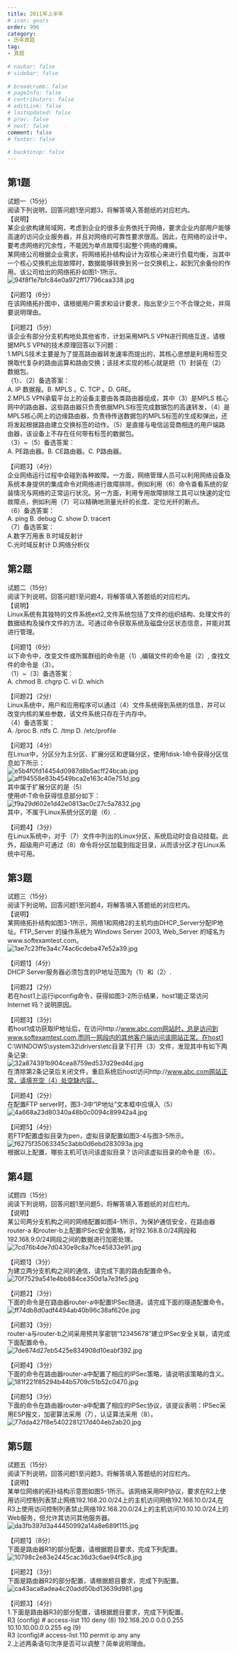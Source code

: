 ```yaml
---  
title: 2011年上半年  
# icon: gears  
order: 996  
category:  
- 历年真题  
tag:  
- 真题  
  
# navbar: false  
# sidebar: false  
  
# breadcrumb: false  
# pageInfo: false  
# contributors: false  
# editLink: false  
# lastUpdated: false  
# prev: false  
# next: false  
comment: false  
# footer: false  
  
# backtotop: false  
---  
```

## 第1题 ##

试题一（15分）  
阅读下列说明，回答问题1至问题3，将解答填入答题纸的对应栏内。  
【说明】  
某企业欲构建局域网，考虑到企业的很多业务依托于网络，要求企业内部用户能够高速的访问企业服务器，并且对网络的可靠性要求很高。因此，在网络的设计中，要考虑网络的冗余性，不能因为单点故障引起整个网络的瘫痪。  
某网络公司根据企业需求，将网络拓扑结构设计为双核心来进行负载均衡，当其中一个核心交换机出现故障时，数据能够转换到另一台交换机上，起到冗余备份的作用。该公司给出的网络拓扑如图1-1所示。  
![94f8f1e7bfc84e0a972ff17796caa338.jpg][]  
  
【问题1】（6分）  
在该网络拓扑图中，请根据用户需求和设计要求，指出至少三个不合理之处，并简要说明理由。  
  
【问题2】（5分）  
该企业有部分分支机构地处其他省市，计划采用MPLS VPN进行网络互连，请根据MPLS VPN的技术原理回答以下问题：  
1.MPLS技术主要是为了提高路由器转发速率而提出的，其核心思想是利用标签交换取代复杂的路由运算和路由交换；该技术实现的核心就是把（1）封装在（2）数据包。  
（1）、（2）备选答案：  
A. IP 数据报。B. MPLS 。C. TCP 。D. GRE。  
2.MPLS VPN承载平台上的设备主要由各类路由器组成，其中（3）是MPLS 核心网中的路由器，这些路由器只负责依据MPLS标签完成数据包的高速转发，（4）是MPLS核心网上的边缘路由器，负责待传送数据包的MPLS标签的生成和弹出，还将发起根据路由建立交换标签的动作。（5）是直接与电信运营商相连的用户端路由器，该设备上不存在任何带有标签的数据包。  
（3）~（5）备选答案：  
A. PE路由器。B. CE路由器。C. P路由器。  
  
【问题3】（4分）  
企业网络运行过程中会碰到各种故障。一方面，网络管理人员可以利用网络设备及系统本身提供的集成命令对网络进行故障排除，例如利用（6）命令查看系统的安装情况与网络的正常运行状况。另一方面，利用专用故障排除工具可以快速的定位故障点，例如利用（7）可以精确地测量光纤的长度、定位光纤的断点。  
（6）备选答案：  
A. ping B. debug C. show D. tracert  
（7）备选答案：  
A.数字万用表 B.时域反射计  
C.光时域反射计 D.网络分析仪  


## 第2题 ##

试题二（15分）  
阅读下列说明，回答问题1至问题4，将解答填入答题纸的对应栏内。  
【说明】  
Linux系统有其独特的文件系统ext2,文件系统包括了文件的组织结构、处理文件的数据结构及操作文件的方法。可通过命令获取系统及磁盘分区状态信息，并能对其进行管理。  
  
【问题1】（6分）  
以下命令中，改变文件或所属群组的命令是（1）,编辑文件的命令是（2）, 查找文件的命令是（3）。  
（1）~（3）备选答案：  
A. chmod B. chgrp C. vi D. which  
  
【问题2】（2分）  
Linux系统中，用户和应用程序可以通过（4）文件系统得到系统的信息，并可以改变内核的某些参数，该文件系统只存在于内存中。  
（4）备选答案：  
A. /proc B. ntfs C. /tmp D. /etc/profile  
  
【问题3】（4分）  
在Linux中，分区分为主分区、扩展分区和逻辑分区，使用fdisk-1命令获得分区信息如下所示：  
![e5b4f0fd14454d0987d8b5acff24bcab.jpg][]  
![aff94558e83b4549bca2e163c40e751d.jpg][]  
其中属于扩展分区的是（5）  
使用df-T命令获得信息部分如下：  
![f9a29d602e1d42e0813ac0c27c5a7832.jpg][]  
其中，不属于Linux系统分区的是（6）.  
  
【问题4】（3分）  
在Linux系统中，对于（7）文件中列出的Linux分区，系统启动时会自动挂载。此外，超级用户可通过（8）命令将分区加载到指定目录，从而该分区才在Linux系统中可用。  


## 第3题 ##

试题三（15分）  
阅读下列说明，回答问题1至问题4，将解答填入答题纸的对应栏内。  
【说明】  
某网络拓扑结构如图3-1所示，网络1和网络2的主机均由DHCP\_Server分配IP地址。FTP\_Server 的操作系统为 Windows Server 2003, Web\_Server 的域名为www.softexamtest.com。  
![1ae7c23ffe3a4c74ac6cdeba47e52a39.jpg][]  
  
【问题1】（4分）  
DHCP Server服务器必须包含的IP地址范围为（1）和（2）.  
  
【问题2】（2分）  
若在host1上运行ipconfig命令，获得如图3-2所示结果，host1能正常访问Internet 吗？说明原因。  
  
【问题3】（3分）  
若host1成功获取IP地址后，在访问http://www.abc.com网站时，总是访问到www.softexamtest.com,而同一网段内的其他客户端访问该网站正常。在host1 C:\\WINDOWS\\system32\\drivers\\etc目录下打开（3）文件，发现其中有如下两条记录:  
![32a874391b904cea8759ed537d29ed4d.jpg][]  
在清除第2条记录后关闭文件，重启系统后hostl访问http://www.abc.com网站正常，请填充空（4）处空缺内容。  
  
【问题4】（2分）  
在配置FTP server时，图3-3中“IP地址”文本框中应填入（5）  
![4a668a23d80340a48b0c0094c89942a4.jpg][]  
  
【问题5】（4分）  
若FTP配置虚拟目录为pen，虚拟目录配置如图3-4与图3-5所示。  
![f6275f35063345c3abb0d6ebd283093a.jpg][]  
根据以上配置，哪些主机可访问该虚拟目录？访问该虚拟目录的命令是（6）。  


## 第4题 ##

试题四（15分）  
阅读下列说明，回答问题1至问题5，将解答填入答题纸的对应栏内。  
【说明】  
某公司两分支机构之间的网络配置如图4-1所示，为保护通信安全，在路由器router-a 和router-b上配置IPSec安全策略，对192.168.8.0/24网段和192.168.9.0/24网段之间的数据进行加密处理。  
![7cd76b4de7d0430e9c8a7fce45833e91.jpg][]  
  
【问题1】（3分）  
为建立两分支机构之间的通信，请完成下面的路由配置命令。  
![70f7529a541e4bb884ce350d1a7e3fe5.jpg][]  
  
【问题2】（3分）  
下面的命令是在路由器router-a中配置IPSec随道。请完成下面的隧道配置命令。  
![ff74db8d0adf4494ab40b96c38af620e.jpg][]  
  
【问题3】（3分）  
router-a与router-b之间采用预共享密钥“12345678”建立IPSec安全关联，请完成下面配置命令。  
![7de674d27eb5425e834908d10eabf392.jpg][]  
  
【问题4】（3分）  
下面的命令在路由器router-a中配置了相应的IPSec策略，请说明该策略的含义。  
![181f221f85294b44b5709c51b52c0470.jpg][]  
  
【问题5】（3分）  
下面的命令在路由器router-a中配置了相应的IPSec协议，该提议表明：IPSec采用ESP报文，加密算法采用（7），认证算法采用（8）。  
![77dda427f8e5402281217d404eb2ab20.jpg][]  


## 第5题 ##

试题五（15分）  
阅读下列说明，回答问题1至问题3，将解答填入答题纸的对应栏内。  
【说明】  
某单位网络的拓扑结构示意图如图5-1所示。该网络采用RIP协议，要求在R2上使用访问控制列表禁止网络192.168.20.0/24上的主机访问网络192.168.10.0/24,在R3上使用访问控制列表禁止网络192.168.20.0/24上的主机访问10.10.10.0/24上的Web服务，但允许其访问其他服务器。  
![da3fb397d3a44450992a14a8e689f115.jpg][]  
  
【问题1】（8分）  
下面是路由器R1的部分配置，请根据题目要求，完成下列配置。  
![10798c2e83e2445cac36d3c6ae94f5c8.jpg][]  
  
【问题2】（3分）  
下面是路由器R2的部分配置，请根据题目要求，完成下列配置。  
![ca43aca8adea4c20add50bd13639d981.jpg][]  
  
【问题3】（4分）  
1.下面是路由器R3的部分配置，请根据题目要求，完成下列配置。  
R3 (config) \# access-list 110 deny (8) 192.168.20.0 0.0.0.255 10.10.10.00.0.0.255 eg (9)  
R3 (config)\# access-list 110 permit ip any any  
2.上述两条语句次序是否可以调整？简单说明理由。  



[94f8f1e7bfc84e0a972ff17796caa338.jpg]: https://www.xkxxkx.cn/file/exam/software/网络工程师/案例/第1题/94f8f1e7bfc84e0a972ff17796caa338.jpg
[e5b4f0fd14454d0987d8b5acff24bcab.jpg]: https://www.xkxxkx.cn/file/exam/software/网络工程师/案例/第2题/e5b4f0fd14454d0987d8b5acff24bcab.jpg
[aff94558e83b4549bca2e163c40e751d.jpg]: https://www.xkxxkx.cn/file/exam/software/网络工程师/案例/第2题/aff94558e83b4549bca2e163c40e751d.jpg
[f9a29d602e1d42e0813ac0c27c5a7832.jpg]: https://www.xkxxkx.cn/file/exam/software/网络工程师/案例/第2题/f9a29d602e1d42e0813ac0c27c5a7832.jpg
[1ae7c23ffe3a4c74ac6cdeba47e52a39.jpg]: https://www.xkxxkx.cn/file/exam/software/网络工程师/案例/第3题/1ae7c23ffe3a4c74ac6cdeba47e52a39.jpg
[32a874391b904cea8759ed537d29ed4d.jpg]: https://www.xkxxkx.cn/file/exam/software/网络工程师/案例/第3题/32a874391b904cea8759ed537d29ed4d.jpg
[4a668a23d80340a48b0c0094c89942a4.jpg]: https://www.xkxxkx.cn/file/exam/software/网络工程师/案例/第3题/4a668a23d80340a48b0c0094c89942a4.jpg
[f6275f35063345c3abb0d6ebd283093a.jpg]: https://www.xkxxkx.cn/file/exam/software/网络工程师/案例/第3题/f6275f35063345c3abb0d6ebd283093a.jpg
[7cd76b4de7d0430e9c8a7fce45833e91.jpg]: https://www.xkxxkx.cn/file/exam/software/网络工程师/案例/第4题/7cd76b4de7d0430e9c8a7fce45833e91.jpg
[70f7529a541e4bb884ce350d1a7e3fe5.jpg]: https://www.xkxxkx.cn/file/exam/software/网络工程师/案例/第4题/70f7529a541e4bb884ce350d1a7e3fe5.jpg
[ff74db8d0adf4494ab40b96c38af620e.jpg]: https://www.xkxxkx.cn/file/exam/software/网络工程师/案例/第4题/ff74db8d0adf4494ab40b96c38af620e.jpg
[7de674d27eb5425e834908d10eabf392.jpg]: https://www.xkxxkx.cn/file/exam/software/网络工程师/案例/第4题/7de674d27eb5425e834908d10eabf392.jpg
[181f221f85294b44b5709c51b52c0470.jpg]: https://www.xkxxkx.cn/file/exam/software/网络工程师/案例/第4题/181f221f85294b44b5709c51b52c0470.jpg
[77dda427f8e5402281217d404eb2ab20.jpg]: https://www.xkxxkx.cn/file/exam/software/网络工程师/案例/第4题/77dda427f8e5402281217d404eb2ab20.jpg
[da3fb397d3a44450992a14a8e689f115.jpg]: https://www.xkxxkx.cn/file/exam/software/网络工程师/案例/第5题/da3fb397d3a44450992a14a8e689f115.jpg
[10798c2e83e2445cac36d3c6ae94f5c8.jpg]: https://www.xkxxkx.cn/file/exam/software/网络工程师/案例/第5题/10798c2e83e2445cac36d3c6ae94f5c8.jpg
[ca43aca8adea4c20add50bd13639d981.jpg]: https://www.xkxxkx.cn/file/exam/software/网络工程师/案例/第5题/ca43aca8adea4c20add50bd13639d981.jpg
